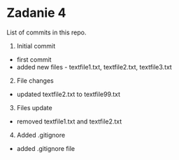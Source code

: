 # Zadanie 4
List of commits in this repo.

1. Initial commit
  - first commit
  - added new files - textfile1.txt, textfile2.txt, textfile3.txt
2. File changes
  - updated textfile2.txt to textfile99.txt
3. Files update
  - removed textfile1.txt and textfile2.txt
4. Added .gitignore
  - added .gitignore file
